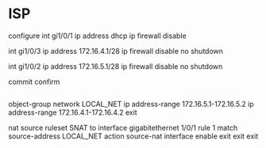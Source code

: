 # ISP
configure
int gi1/0/1
ip address dhcp
ip firewall disable

int gi1/0/3
ip address 172.16.4.1/28
ip firewall disable
no shutdown

int gi1/0/2
ip address 172.16.5.1/28
ip firewall disable
no shutdown

commit
confirm
```
```
object-group network LOCAL_NET
  ip address-range 172.16.5.1-172.16.5.2
  ip address-range 172.16.4.1-172.16.4.2
exit

nat source
  ruleset SNAT
    to interface gigabitethernet 1/0/1
    rule 1
      match source-address LOCAL_NET
      action source-nat interface
      enable
    exit
  exit
exit
```
